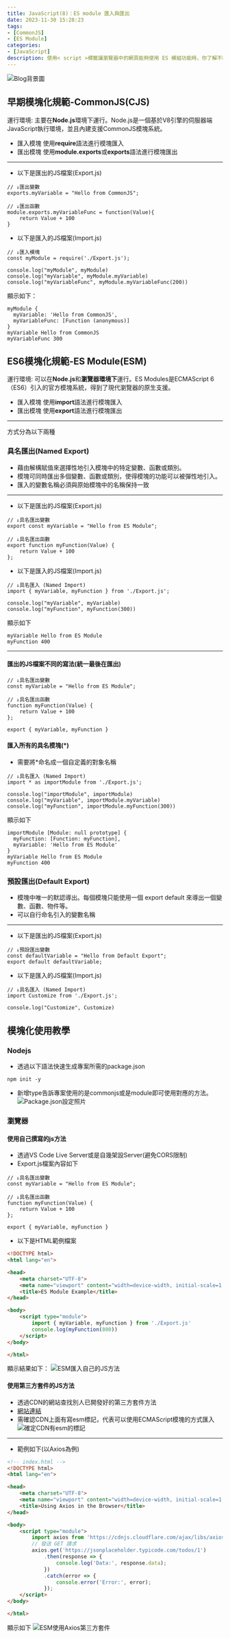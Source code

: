 ```yaml
---
title: JavaScript(8)：ES module 匯入與匯出
date: 2023-11-30 15:28:23
tags:
- [CommonJS]
- [ES Module]
categories:
- [JavaScript]
description: 使用< script >標籤讓瀏覽器中的網頁能夠使用 ES 模組功能時，你了解不同的匯入及匯出方法了嗎？
---
```


![Blog背景圖](https://res.cloudinary.com/dseg0uwc9/image/upload/v1708007060/%E9%83%A8%E8%90%BD%E6%A0%BC%E5%B0%88%E7%94%A8/web_icuxev.jpg)

## 早期模塊化規範-CommonJS(CJS)

運行環境: 主要在**Node.js**環境下運行。Node.js是一個基於V8引擎的伺服器端JavaScript執行環境，並且內建支援CommonJS模塊系統。

- 匯入模塊
使用**require**語法進行模塊匯入
- 匯出模塊
使用**module.exports**或**exports**語法進行模塊匯出

---

- 以下是匯出的JS檔案(Export.js)

```javascript=
// ↓匯出變數
exports.myVariable = "Hello from CommonJS";

// ↓匯出函數
module.exports.myVariableFunc = function(Value){
    return Value + 100
}
```

- 以下是匯入的JS檔案(Import.js)

```javascript=
// ↓匯入模塊
const myModule = require('./Export.js');

console.log("myModule", myModule)
console.log("myVariable", myModule.myVariable)
console.log("myVariableFunc", myModule.myVariableFunc(200))
```

顯示如下：

```javascript=
myModule {
  myVariable: 'Hello from CommonJS',
  myVariableFunc: [Function (anonymous)]
}
myVariable Hello from CommonJS
myVariableFunc 300
```

## ES6模塊化規範-ES Module(ESM)

運行環境: 可以在**Node.js**和**瀏覽器環境下**運行。ES Modules是ECMAScript 6（ES6）引入的官方模塊系統，得到了現代瀏覽器的原生支援。

- 匯入模塊
使用**import**語法進行模塊匯入
- 匯出模塊
使用**export**語法進行模塊匯出

---
方式分為以下兩種

### 具名匯出(Named Export)

- 藉由解構賦值來選擇性地引入模塊中的特定變數、函數或類別。
- 模塊可同時匯出多個變數、函數或類別，使得模塊的功能可以被彈性地引入。
- 匯入的變數名稱必須與原始模塊中的名稱保持一致

---

- 以下是匯出的JS檔案(Export.js)

```javascript=
// ↓具名匯出變數
export const myVariable = "Hello from ES Module";

// ↓具名匯出函數
export function myFunction(Value) {
    return Value + 100
};
```

- 以下是匯入的JS檔案(Import.js)

```javascript=
// ↓具名匯入 (Named Import)
import { myVariable, myFunction } from './Export.js';

console.log("myVariable", myVariable)
console.log("myFunction", myFunction(300))
```

顯示如下

```javascript=
myVariable Hello from ES Module
myFunction 400
```

---

#### 匯出的JS檔案不同的寫法(統一最後在匯出)

```javascript=
// ↓具名匯出變數
const myVariable = "Hello from ES Module";

// ↓具名匯出函數
function myFunction(Value) {
    return Value + 100
};

export { myVariable, myFunction }
```

#### 匯入所有的具名模塊(*)

- 需要將*命名成一個自定義的對象名稱

```javascript=
// ↓具名匯入 (Named Import)
import * as importModule from './Export.js';

console.log("importModule", importModule)
console.log("myVariable", importModule.myVariable)
console.log("myFunction", importModule.myFunction(300))
```

顯示如下

```javascript=
importModule [Module: null prototype] {
  myFunction: [Function: myFunction],
  myVariable: 'Hello from ES Module'
}
myVariable Hello from ES Module
myFunction 400
```

### 預設匯出(Default Export)

- 模塊中唯一的默認導出。每個模塊只能使用一個 export default 來導出一個變數、函數、物件等。
- 可以自行命名引入的變數名稱

---

- 以下是匯出的JS檔案(Export.js)

```javascript=
// ↓預設匯出變數
const defaultVariable = "Hello from Default Export";
export default defaultVariable;
```

- 以下是匯入的JS檔案(Import.js)

```javascript=
// ↓具名匯入 (Named Import)
import Customize from './Export.js';

console.log("Customize", Customize)
```

## 模塊化使用教學

### Nodejs

- 透過以下語法快速生成專案所需的package.json

```javascript=
npm init -y
```

- 新增type告訴專案使用的是commonjs或是module即可使用對應的方法。
![Package.json設定照片](https://res.cloudinary.com/dseg0uwc9/image/upload/v1708007054/%E9%83%A8%E8%90%BD%E6%A0%BC%E5%B0%88%E7%94%A8/JS-8/Package_afp8hn.png)

### 瀏覽器

#### 使用自己撰寫的js方法

- 透過VS Code Live Server或是自幾架設Server(避免CORS限制)
- Export.js檔案內容如下

```javascript=
// ↓具名匯出變數
const myVariable = "Hello from ES Module";

// ↓具名匯出函數
function myFunction(Value) {
    return Value + 100
};

export { myVariable, myFunction }
```

- 以下是HTML範例檔案

```html
<!DOCTYPE html>
<html lang="en">

<head>
    <meta charset="UTF-8">
    <meta name="viewport" content="width=device-width, initial-scale=1.0">
    <title>ES Module Example</title>
</head>

<body>
    <script type="module">
        import { myVariable, myFunction } from './Export.js'
        console.log(myFunction(800))
    </script>
</body>

</html>
```

顯示結果如下：
![ESM匯入自己的JS方法](https://res.cloudinary.com/dseg0uwc9/image/upload/v1708007053/%E9%83%A8%E8%90%BD%E6%A0%BC%E5%B0%88%E7%94%A8/JS-8/ESM%E5%8C%AF%E5%85%A5%E8%87%AA%E5%B7%B1%E7%9A%84JS%E6%96%B9%E6%B3%95_tl41vj.png)

#### 使用第三方套件的JS方法

- 透過CDN的網站查找別人已開發好的第三方套件方法
- [網站連結](https://cdnjs.com/)
- 需確認CDN上面有寫esm標記，代表可以使用ECMAScript模塊的方式匯入
![確定CDN有esm的標記](https://res.cloudinary.com/dseg0uwc9/image/upload/v1708007054/%E9%83%A8%E8%90%BD%E6%A0%BC%E5%B0%88%E7%94%A8/JS-8/%E7%A2%BA%E5%AE%9ACDN%E6%9C%89esm%E7%9A%84%E6%A8%99%E8%A8%98_v7k94o.png)

---

- 範例如下(以Axios為例)

```html
<!-- index.html -->
<!DOCTYPE html>
<html lang="en">

<head>
    <meta charset="UTF-8">
    <meta name="viewport" content="width=device-width, initial-scale=1.0">
    <title>Using Axios in the Browser</title>
</head>

<body>
    <script type="module">
        import axios from 'https://cdnjs.cloudflare.com/ajax/libs/axios/1.6.2/esm/axios.js';
        // 發送 GET 請求
        axios.get('https://jsonplaceholder.typicode.com/todos/1')
            .then(response => {
                console.log('Data:', response.data);
            })
            .catch(error => {
                console.error('Error:', error);
            });
    </script>
</body>

</html>
```

顯示如下
![ESM使用Axios第三方套件](https://res.cloudinary.com/dseg0uwc9/image/upload/v1708007053/%E9%83%A8%E8%90%BD%E6%A0%BC%E5%B0%88%E7%94%A8/JS-8/ESM%E4%BD%BF%E7%94%A8Axios%E7%AC%AC%E4%B8%89%E6%96%B9%E5%A5%97%E4%BB%B6_v1snpg.png)
